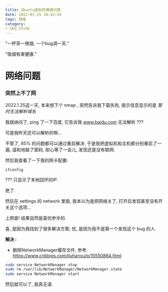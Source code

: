 ```yaml
---
title: Ubuntu虚拟机偶遇问题
date: 2022-01-25 10:42:43
tags: 随笔
category:
- SEU_Study
---
```


"一杯茶一根烟, 一个bug调一天."

"吸烟有害健康."

<!--more-->

# 网络问题
### 突然上不了网
2022.1.25这一天, 本来想下个 nmap , 突然告诉我下载失败, 提示信息显示的是 *暂时无法解析域名*

我就纳闷了, ping 了一下百度, 它告诉我 www.baidu.com 无法解析 ???

可是我昨天还可以解析的啊...

不管了, 85% 的问题都可以通过重启解决. 于是我把虚拟机和主机都分别重启了一遍, 温和地敲了密码, 耐心等了一会儿, 发现还是没有联网.

然后我查看了一下我的网卡配置:

```ifconfig```

??? 只显示了本地回环的IP. 

绝了.

然后在 settings 的 network 里面, 我本以为是把网络关了, 打开后发现甚至没有开关这个选项...

上网查! 结果自然是喜忧参半的.

喜, 是因为我找到了很多解决方案; 忧, 是因为我不是第一个发现这个 bug 的人.

**解决 :**  
* 删除NetworkManager缓存文件, 参考: https://www.cnblogs.com/liuhanxu/p/15550864.html

```bash
sudo service NetworkManager stop 
sudo rm /var/lib/NetworkManager/NetworkManager.state
sudo service NetworkManager start
```

然后就可以了, 我真无语.